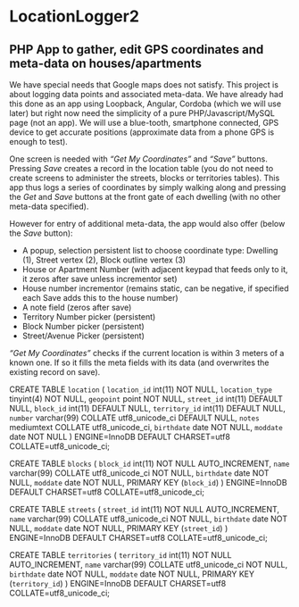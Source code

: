 # LocationLogger2

## PHP App to gather, edit GPS coordinates and meta-data on houses/apartments

We have special needs that Google maps does not satisfy. This project is about logging data points and associated meta-data. We have already had this done as an app using Loopback, Angular, Cordoba (which we will use later) but right now need the simplicity of a pure PHP/Javascript/MySQL page (not an app). We will use a blue-tooth, smartphone connected, GPS device to get accurate positions (approximate data from a phone GPS is enough to test).

One screen is needed with _“Get My Coordinates”_ and _“Save”_ buttons. Pressing _Save_ creates a record in the location table (you do not need to create screens to administer the streets, blocks or territories tables). This app thus logs a series of coordinates by simply walking along and pressing the _Get_ and _Save_ buttons at the front gate of each dwelling (with no other meta-data specified).

However for entry of additional meta-data, the app would also offer (below the _Save_ button):

* A popup, selection persistent list to choose coordinate type: Dwelling (1), Street vertex (2), Block outline vertex (3)
* House or Apartment Number (with adjacent keypad that feeds only to it, it zeros after save unless incrementor set)
* House number incrementor (remains static, can be negative, if specified each Save adds this to the house number)
* A note field (zeros after save)
* Territory Number picker (persistent)
* Block Number picker (persistent)
* Street/Avenue Picker (persistent)

_“Get My Coordinates”_ checks if the current location is within 3 meters of a known one.
If so it fills the meta fields with its data (and overwrites the existing record on save).

CREATE TABLE `location` (
  `location_id` int(11) NOT NULL,
  `location_type` tinyint(4) NOT NULL,
  `geopoint` point NOT NULL,
  `street_id` int(11) DEFAULT NULL,
  `block_id` int(11) DEFAULT NULL,
  `territory_id` int(11) DEFAULT NULL,
  `number` varchar(99) COLLATE utf8_unicode_ci DEFAULT NULL,
  `notes` mediumtext COLLATE utf8_unicode_ci,
  `birthdate` date NOT NULL,
  `moddate` date NOT NULL
) ENGINE=InnoDB DEFAULT CHARSET=utf8 COLLATE=utf8_unicode_ci;

CREATE TABLE `blocks` (
  `block_id` int(11) NOT NULL AUTO_INCREMENT,
  `name` varchar(99) COLLATE utf8_unicode_ci NOT NULL,
  `birthdate` date NOT NULL,
  `moddate` date NOT NULL,
  PRIMARY KEY (`block_id`)
) ENGINE=InnoDB DEFAULT CHARSET=utf8 COLLATE=utf8_unicode_ci;

CREATE TABLE `streets` (
  `street_id` int(11) NOT NULL AUTO_INCREMENT,
  `name` varchar(99) COLLATE utf8_unicode_ci NOT NULL,
  `birthdate` date NOT NULL,
  `moddate` date NOT NULL,
  PRIMARY KEY (`street_id`)
) ENGINE=InnoDB DEFAULT CHARSET=utf8 COLLATE=utf8_unicode_ci;

CREATE TABLE `territories` (
  `territory_id` int(11) NOT NULL AUTO_INCREMENT,
  `name` varchar(99) COLLATE utf8_unicode_ci NOT NULL,
  `birthdate` date NOT NULL,
  `moddate` date NOT NULL,
  PRIMARY KEY (`territory_id`)
) ENGINE=InnoDB DEFAULT CHARSET=utf8 COLLATE=utf8_unicode_ci;

